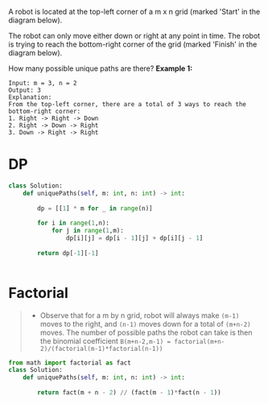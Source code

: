 A robot is located at the top-left corner of a m x n grid (marked 'Start' in the diagram below).

The robot can only move either down or right at any point in time. The robot is trying to reach the bottom-right corner of the grid (marked 'Finish' in the diagram below).

How many possible unique paths are there?
**Example 1:**
```
Input: m = 3, n = 2
Output: 3
Explanation:
From the top-left corner, there are a total of 3 ways to reach the bottom-right corner:
1. Right -> Right -> Down
2. Right -> Down -> Right
3. Down -> Right -> Right

```
# DP
```python
class Solution:
    def uniquePaths(self, m: int, n: int) -> int:
    
        dp = [[1] * m for _ in range(n)]
        
        for i in range(1,n):
            for j in range(1,m):
                dp[i][j] = dp[i - 1][j] + dp[i][j - 1]
                
        return dp[-1][-1]
	
```
# Factorial
>* Observe that for a m by n grid, robot will always make ```(m-1)``` moves to the right, and ```(n-1)``` moves down for a total of ```(m+n-2)``` moves. The number of possible paths the robot can take is then the binomial coefficient ```B(m+n-2,m-1) = factorial(m+n-2)/(factorial(m-1)*factorial(n-1))```

```python
from math import factorial as fact
class Solution:
    def uniquePaths(self, m: int, n: int) -> int:
    
        return fact(m + n - 2) // (fact(m - 1)*fact(n - 1))      
```